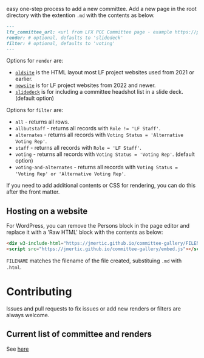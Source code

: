  easy one-step process to add a new committee. Add a new page in the root directory with the extention `.md` with the contents as below.

```markdown
---
lfx_committee_url: <url from LFX PCC Committee page - example https://projectadmin.lfx.linuxfoundation.org/project/a0941000002wBykAAE/collaboration/committees/40ab4fff-0c3b-4718-91e4-e76b2805f34c>
render: # optional, defaults to 'slidedeck'
filter: # optional, defaults to 'voting'
---
```
Options for `render` are:

- [`oldsite`](_includes/oldsite.html) is the HTML layout most LF project websites used from 2021 or earlier.
- [`newsite`](_includes/newsite.html) is for LF project websites from 2022 and newer.
- [`slidedeck`](_includes/slidedeck.html) is for including a committee headshot list in a slide deck. (default option)

Options for `filter` are:

- `all` - returns all rows.
- `allbutstaff` - returns all records with `Role != 'LF Staff'`.
- `alternates` - returns all records with `Voting Status = 'Alternative Voting Rep'`.
- `staff` - returns all records with `Role = 'LF Staff'`.
- `voting` - returns all records with `Voting Status = 'Voting Rep'`. (default option)
- `voting-and-alternates` - returns all records with `Voting Status = 'Voting Rep' or 'Alternative Voting Rep'`.

If you need to add additional contents or CSS for rendering, you can do this after the front matter.

## Hosting on a website

For WordPress, you can remove the Persons block in the page editor and replace it with a 'Raw HTML' block with the contents as below:

```html
<div w3-include-html="https://jmertic.github.io/committee-gallery/FILENAME.html"></div>
<script src="https://jmertic.github.io/committee-gallery/embed.js"></script>
```

`FILENAME` matches the filename of the file created, substituing `.md` with `.html`.

# Contributing

Issues and pull requests to fix issues or add new renders or filters are always welcome.

## Current list of committee and renders

See [here](https://jmertic.github.io/committee-gallery)


